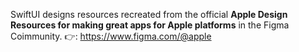 SwiftUI designs resources recreated from the official **Apple Design Resources for making great apps for Apple platforms** in the Figma Coimmunity. 👉: https://www.figma.com/@apple 









